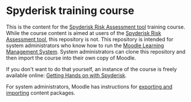 # Spyderisk training course

This is the content for the [Spyderisk Risk Assessment tool](https://spyderisk.org) training course. While the course content is aimed at users of the [Spyderisk Risk Assessment tool](https://spyderisk.org), this repository is not. This repository is intended for system administrators who know how to run 
the [Moodle Learning Management System](https://moodle.org). System administrators can clone this repository and then import
the course into their own copy of Moodle.

If you don't want to do that yourself, an instance of the course is freely available online: 
[Getting Hands on with Spyderisk](https://training.spyderisk.org/courses/course/view.php?id=3).

For system administrators, Moodle has instructions for [exporting and importing](https://support.skillscommons.org/documentation/Importing-and-Exporting-Files-with-Moodle.pdf) content packages.
